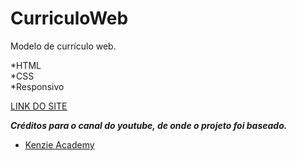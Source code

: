 # CurriculoWeb
 Modelo de currículo web.
 
 *HTML\
 *CSS\
 *Responsivo
 
 [LINK DO SITE](https://robsondpreuss.github.io/CurriculoWeb-HTML-CSS/)

 _**Créditos para o canal do youtube, de onde o projeto foi baseado.**_

* [Kenzie Academy](https://www.youtube.com/channel/UC6rcCbDzhVoIm1V7WnwPDIQ)
